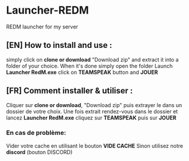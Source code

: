 # Launcher-REDM
REDM launcher for my server

## [EN] How to install and use :
simply click on **clone or download** "Download zip" and extract it into a folder of your choice.
When it's done simply open the folder Launch **Launcher RedM.exe** click on **TEAMSPEAK** button and **JOUER**

## [FR] Comment installer & utiliser :
Cliquer sur **clone or download**, "Download zip" puis extrayer le dans un dossier de votre choix.
Une fois extrait rendez-vous dans le dossier et lancez **Launcher RedM.exe** cliquez sur **TEAMSPEAK** puis sur **JOUER**

### En cas de problème:
Vider votre cache en utilisant le bouton **VIDE CACHE**
Sinon utilisez notre **discord** (bouton DISCORD)
